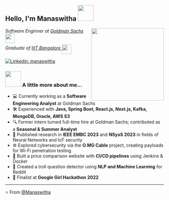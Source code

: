 <h2> Hello, I'm Manaswitha <img src="https://media.giphy.com/media/mGcNjsfWAjY5AEZNw6/giphy.gif" width="50"></h2>
<img align='right' src="https://user-images.githubusercontent.com/74038190/221352975-94759904-aa4c-4032-a8ab-b546efb9c478.gif" width="230">
<p><em>Software Enginner at <a href="https://www.goldmansachs.com/">Goldman Sachs  </a>
  <img src="https://media1.giphy.com/media/v1.Y2lkPTc5MGI3NjExOHV3OXdlc2s4azY2cXFtczBiZmZhcW1rY2hzNXZyaTFnZDBuOGdncSZlcD12MV9pbnRlcm5hbF9naWZfYnlfaWQmY3Q9cw/WUlplcMpOCEmTGBtBW/giphy.gif" width="30">
</br>Graduate of <a href="https://www.iiitb.ac.in/">IIIT Bangalore  </a>
  <img src="https://media1.giphy.com/media/v1.Y2lkPTc5MGI3NjExdnUyN3hycDdsOWd3andleGd2ZGVvc2oyZTcyYWJpdHk5ZTRudXM4diZlcD12MV9pbnRlcm5hbF9naWZfYnlfaWQmY3Q9cw/cwnFaDohbyOKfuAKf8/giphy.gif" width="30" style="vertical-align: middle; margin-top: 5px;"> 
</em></p>


[![Linkedin: manaswitha](https://img.shields.io/badge/-manaswitha-blue?style=flat-square&logo=Linkedin&logoColor=white&link=https://www.linkedin.com/in/manaswitha-reddy-kauluri/)](https://www.linkedin.com/in/manaswitha-reddy-kauluri/)


### <img src="https://media.giphy.com/media/VgCDAzcKvsR6OM0uWg/giphy.gif" width="50"> A little more about me...  

- 💻 Currently working as a **Software Engineering Analyst** at Goldman Sachs  
- 🛠️ Experienced with **Java, Spring Boot, React.js, Next.js, Kafka, MongoDB, Oracle, AWS S3**
- 🔍 Former intern turned full-time hire at Goldman Sachs; contributed as a **Seasonal & Summer Analyst**
- 🔬 Published research in **IEEE EMBC 2023** and **NSysS 2023** in fields of Neural Networks and IoT security
- ⚙️ Explored cybersecurity via the **O.MG Cable** project, creating payloads for Wi-Fi penetration testing
- 🛒 Built a price comparison website with **CI/CD pipelines** using Jenkins & Docker
- 🤖 Created a troll question detector using **NLP and Machine Learning** for Reddit
- 🏅 Finalist at **Google Girl Hackathon 2022**

---

⭐️ From [@Manaswitha](https://github.com/manaswitha2000)
